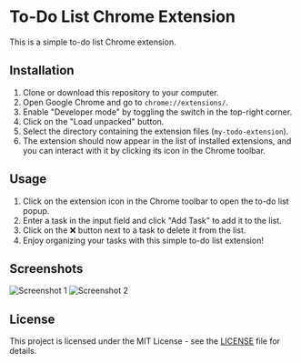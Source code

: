 # To-Do List Chrome Extension

This is a simple to-do list Chrome extension.

## Installation

1. Clone or download this repository to your computer.
2. Open Google Chrome and go to `chrome://extensions/`.
3. Enable "Developer mode" by toggling the switch in the top-right corner.
4. Click on the "Load unpacked" button.
5. Select the directory containing the extension files (`my-todo-extension`).
6. The extension should now appear in the list of installed extensions, and you can interact with it by clicking its icon in the Chrome toolbar.

## Usage

1. Click on the extension icon in the Chrome toolbar to open the to-do list popup.
2. Enter a task in the input field and click "Add Task" to add it to the list.
3. Click on the ❌ button next to a task to delete it from the list.
4. Enjoy organizing your tasks with this simple to-do list extension!

## Screenshots

![Screenshot 1](/screenshots/screenshot1.png)
![Screenshot 2](/screenshots/screenshot2.png)

## License

This project is licensed under the MIT License - see the [LICENSE](LICENSE) file for details.

